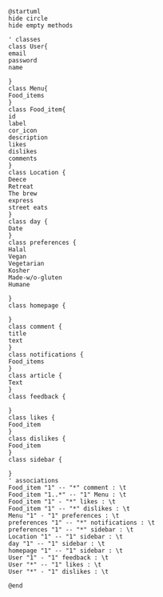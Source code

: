 ﻿```plantuml
@startuml
hide circle
hide empty methods

' classes
class User{
email
password
name

}
class Menu{
Food_items
}
class Food_item{
id
label
cor_icon
description
likes
dislikes
comments
}
class Location {
Deece
Retreat
The brew
express
street eats
}
class day {
Date
}
class preferences {
Halal
Vegan
Vegetarian
Kosher
Made-w/o-gluten
Humane

}
class homepage {

}
class comment {
title
text
}
class notifications {
Food_items
}
class article {
Text
}
class feedback {

}
class likes {
Food_item
}
class dislikes {
Food_item
}
class sidebar {

}
' associations
Food_item "1" -- "*" comment : \t
Food_item "1..*" -- "1" Menu : \t
Food_item "1" - "*" likes : \t
Food_item "1" -- "*" dislikes : \t
Menu "1" - "1" preferences : \t
preferences "1" -- "*" notifications : \t
preferences "1" -- "*" sidebar : \t
Location "1" -- "1" sidebar : \t
day "1" -- "1" sidebar : \t
homepage "1" -- "1" sidebar : \t
User "1" - "1" feedback : \t
User "*" -- "1" likes : \t
User "*" - "1" dislikes : \t

@end
```
